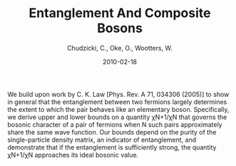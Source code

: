 ﻿---
title: "Entanglement And Composite Bosons"
author: Chudzicki, C., Oke, O., Wootters, W.
status: Published
type: journal
citation: "<em>Physical Review Letters</em>, <b>104</b>(7)"
comments: no
doi: 10.1103/PhysRevLett.104.070402
date: 2010-02-18
---

We build upon work by C. K. Law [Phys. Rev. A 71, 034306 (2005)] to show in general that the entanglement between two fermions largely determines the extent to which the pair behaves like an elementary boson. Specifically, we derive upper and lower bounds on a quantity χN+1/χN that governs the bosonic character of a pair of fermions when N such pairs approximately share the same wave function. Our bounds depend on the purity of the single-particle density matrix, an indicator of entanglement, and demonstrate that if the entanglement is sufficiently strong, the quantity χN+1/χN approaches its ideal bosonic value.
